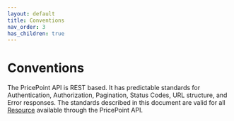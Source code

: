 ```yaml
---
layout: default
title: Conventions
nav_order: 3
has_children: true
---
```

# Conventions
The PricePoint API is REST based. It has predictable standards for Authentication, Authorization, Pagination, Status Codes, URL structure, and Error responses. The standards described in this document are valid for all [Resource](references.html) available through the PricePoint API.